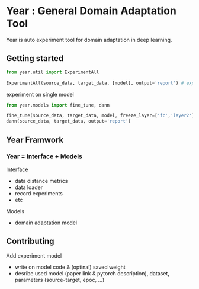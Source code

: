 # Year : General Domain Adaptation Tool

Year is auto experiment tool for domain adaptation in deep learning. 

## Getting started

```python
from year.util import ExperimentAll

ExperimentAll(source_data, target_data, [model], output='report') # experiment all DA models
```

experiment on single model
```python
from year.models import fine_tune, dann

fine_tune(source_data, target_data, model, freeze_layer=['fc','layer2'], output='report')
dann(source_data, target_data, output='report')
```

## Year Framwork
### Year = Interface + Models
Interface
- data distance metrics
- data loader
- record experiments
- etc

Models
- domain adaptation model

## Contributing
Add experiment model
- write on model code & (optinal) saved weight
- desribe used model (paper link & pytorch description), dataset, parameters (source-target, epoc, ...)
